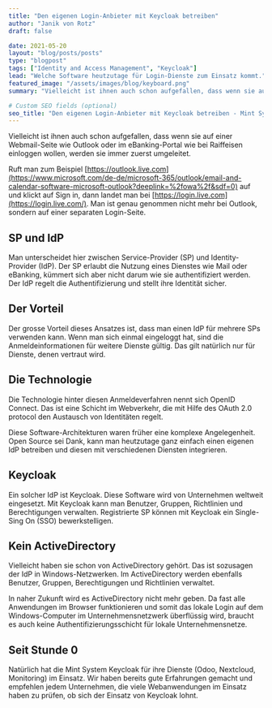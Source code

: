 ```yaml
---
title: "Den eigenen Login-Anbieter mit Keycloak betreiben"
author: "Janik von Rotz"
draft: false

date: 2021-05-20
layout: "blog/posts/posts"
type: "blogpost"
tags: ["Identity and Access Management", "Keycloak"]
lead: "Welche Software heutzutage für Login-Dienste zum Einsatz kommt."
featured_image: "/assets/images/blog/keyboard.png"
summary: "Vielleicht ist ihnen auch schon aufgefallen, dass wenn sie auf einer Webmail-Seite wie Outlook oder im eBanking-Portal wie bei Raiffeisen einloggen wollen, werden sie immer zuerst umgeleitet. Ruft man..."

# Custom SEO fields (optional)
seo_title: "Den eigenen Login-Anbieter mit Keycloak betreiben - Mint System GmbH"
---
```


Vielleicht ist ihnen auch schon aufgefallen, dass wenn sie auf einer Webmail-Seite wie Outlook oder im eBanking-Portal wie bei Raiffeisen einloggen wollen, werden sie immer zuerst umgeleitet.

Ruft man zum Beispiel [https://outlook.live.com](https://www.microsoft.com/de-de/microsoft-365/outlook/email-and-calendar-software-microsoft-outlook?deeplink=%2fowa%2f&sdf=0) auf und klickt auf Sign in, dann landet man bei [https://login.live.com](https://login.live.com/). Man ist genau genommen nicht mehr bei Outlook, sondern auf einer separaten Login-Seite.


## SP und IdP

Man unterscheidet hier zwischen Service-Provider (SP) und Identity-Provider (IdP). Der SP erlaubt die Nutzung eines Dienstes wie Mail oder eBanking, kümmert sich aber nicht darum wie sie authentifiziert werden. Der IdP regelt die Authentifizierung und stellt ihre Identität sicher.

## Der Vorteil
Der grosse Vorteil dieses Ansatzes ist, dass man einen IdP für mehrere SPs verwenden kann. Wenn man sich einmal eingeloggt hat, sind die Anmeldeinformationen für weitere Dienste gültig. Das gilt natürlich nur für Dienste, denen vertraut wird.


## Die Technologie
Die Technologie hinter diesen Anmeldeverfahren nennt sich OpenID Connect. Das ist eine Schicht im Webverkehr, die mit Hilfe des OAuth 2.0 protocol den Austausch von Identitäten regelt.

Diese Software-Architekturen waren früher eine komplexe Angelegenheit. Open Source sei Dank, kann man heutzutage ganz einfach einen eigenen IdP betreiben und diesen mit verschiedenen Diensten integrieren.

## Keycloak
Ein solcher IdP ist Keycloak. Diese Software wird von Unternehmen weltweit eingesetzt. Mit Keycloak kann man Benutzer, Gruppen, Richtlinien und Berechtigungen verwalten. Registrierte SP können mit Keycloak ein Single-Sing On (SSO) bewerkstelligen.


## Kein ActiveDirectory
Vielleicht haben sie schon von ActiveDirectory gehört. Das ist sozusagen der IdP in Windows-Netzwerken. Im ActiveDirectory werden ebenfalls Benutzer, Gruppen, Berechtigungen und Richtlinien verwaltet.

In naher Zukunft wird es ActiveDirectory nicht mehr geben. Da fast alle Anwendungen im Browser funktionieren und somit das lokale Login auf dem Windows-Computer im Unternehmensnetzwerk überflüssig wird, braucht es auch keine Authentifizierungsschicht für lokale Unternehmensnetze.

## Seit Stunde 0
Natürlich hat die Mint System Keycloak für ihre Dienste (Odoo, Nextcloud, Monitoring) im Einsatz. Wir haben bereits gute Erfahrungen gemacht und empfehlen jedem Unternehmen, die viele Webanwendungen im Einsatz haben zu prüfen, ob sich der Einsatz von Keycloak lohnt.
